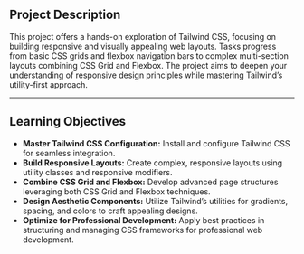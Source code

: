 ## Project Description

This project offers a hands-on exploration of Tailwind CSS, focusing on building responsive and visually appealing web layouts. Tasks progress from basic CSS grids and flexbox navigation bars to complex multi-section layouts combining CSS Grid and Flexbox. The project aims to deepen your understanding of responsive design principles while mastering Tailwind’s utility-first approach.

---

## Learning Objectives

- **Master Tailwind CSS Configuration:** Install and configure Tailwind CSS for seamless integration.  
- **Build Responsive Layouts:** Create complex, responsive layouts using utility classes and responsive modifiers.  
- **Combine CSS Grid and Flexbox:** Develop advanced page structures leveraging both CSS Grid and Flexbox techniques.  
- **Design Aesthetic Components:** Utilize Tailwind’s utilities for gradients, spacing, and colors to craft appealing designs.  
- **Optimize for Professional Development:** Apply best practices in structuring and managing CSS frameworks for professional web development.
```
